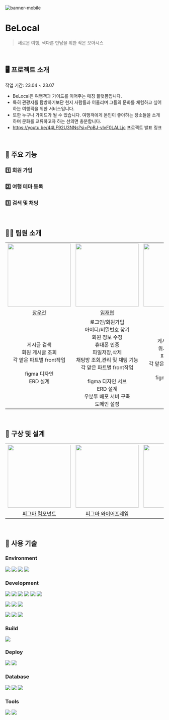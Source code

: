 ![banner-mobile](https://user-images.githubusercontent.com/126253517/259001162-11075420-9e28-45be-94fd-0c29b491299c.png)
# BeLocal
> 새로운 여행, 색다른 만남을 위한 작은 오아시스  
<br>

## 🖥️ 프로젝트 소개 
작업 기간: 23.04 ~ 23.07
- BeLocal은 여행객과 가이드를 이어주는 매칭 플랫폼입니다.
- 특히 관광지를 탐방하기보단 현지 사람들과 어울리며 그들의 문화를 체험하고 싶어하는 여행객을 위한 서비스입니다.
- 또한 누구나 가이드가 될 수 있습니다. 여행객에게 본인이 좋아하는 장소들을 소개하며 문화를 교류하고자 하는 선의면 충분합니다.
- https://youtu.be/44LF92U3NNs?si=PpBJ-vlvF0LALLjc 프로젝트 발표 링크
<br>

## 🌟 주요 기능
### 1️⃣ 회원 가입

### 2️⃣ 여행 테마 등록 

### 3️⃣ 검색 및 채팅



<br>

## 🧑‍💻 팀원 소개
<table align="center">
  <tr>
    <td align="center">
      <a href="https://github.com/woojeonjang">
        <img src="https://user-images.githubusercontent.com/126253517/258985533-43b66f55-1005-4f38-b95b-7f0f00e09c17.png" width="200">
      </a>
    </td>
        <td align="center">
      <a href="#">
        <img src="https://user-images.githubusercontent.com/126253517/260689694-f8f9b8dc-0ce6-4aec-b7ba-69a166b51a9d.png" width="200">
      </a>
    </td>
        <td align="center">
      <a href="#">
        <img src="https://user-images.githubusercontent.com/126253517/258991080-a05cf26e-b1b9-433b-9f1e-f722b2557666.png" width="200">
      </a>
    </td>
  </tr>
  
  <tr>
    <td align="center"><a href="https://github.com/woojeonjang">장우전</a></td>
    <td align="center"><a href="https://github.com/imjaehy0b">임재협</a></td>
    <td align="center"><a href="https://github.com/durdleRain">윤원빈</a></td>
  </tr>
  
  <tr>
    <td align="center">게시글 검색<br/>회원 게시글 조회<br/>각 맡은 파트별 front작업<br/><br/>figma 디자인<br/>ERD 설계<br/>
    <td align="center">로그인/회원가입<br/>아이디/비밀번호 찾기<br/>회원 정보 수정<br/>휴대폰 인증<br/>파일저장,삭제<br/>채팅방 조회,관리 및 채팅 기능<br/>각 맡은 파트별 front작업<br/><br/>figma 디자인 서브<br/>ERD 설계<br/>우분투 배포 서버 구축<br/>도메인 설정</td>
    <td align="center">게시글 등록/관리<br/>위시리스트 관리<br/>파일저장,삭제<br/>각 맡은 파트별 front작업<br/><br/>figma 디자인 서브<br/>ERD 설계<br/>
  </tr>
</table>


<br>

## 📝 구상 및 설계
<table align="center">
  <tr>
    <td align="center">
      <a href="#">
        <img src="https://user-images.githubusercontent.com/126253517/260712081-e9bd8c59-03aa-4103-a432-e4dffdbbbed1.png" width="200">
      </a>
    </td>
    <td align="center">
      <a href="#">
        <img src="https://user-images.githubusercontent.com/126253517/260713493-80d362cb-f454-4905-a4c8-c89bb020ec39.png" width="200">
      </a>
    </td>
    <td align="center">
      <a href="#">
        <img src="https://user-images.githubusercontent.com/126253517/260712940-358284c5-0941-4898-ba25-ebd426a51143.png" width="200">
      </a>
    </td>
  </tr>
  
  <tr>
    <td align="center"><a href="https://www.figma.com/file/2iJVyumsCqjmE53syNNwBf/Untitled?type=design&mode=design&t=yYKz5NwBUkXHwpEx-1">피그마 컴포넌트</a></td>
    <td align="center"><a href="https://www.figma.com/file/8QE5BXfXKXDuzc4PKxKmoK/Design?type=design&node-id=0-1&mode=design&t=DG9AdLocSjubg1bQ-0">피그마 와이어프레임</a></td>
     <td align="center"><a href="https://www.erdcloud.com/d/aKkTd4oG9A6L9qiSc">ERD</a></td>
  </tr>
</table>
<br>

## 📌 사용 기술
### Environment
<img src="https://img.shields.io/badge/Visual Studio Code-007ACC?style=for-the-badge&logo=visualstudiocode&logoColor=white"> <img src="https://img.shields.io/badge/IntelliJ IDEA-000000?style=for-the-badge&logo=intellijidea&logoColor=white"> <img src="https://img.shields.io/badge/git-F05032?style=for-the-badge&logo=git&logoColor=white"> <img src="https://img.shields.io/badge/github-181717?style=for-the-badge&logo=github&logoColor=white"> 

### Development
<img src="https://img.shields.io/badge/Spring Boot3-6DB33F?style=for-the-badge&logo=springboot&logoColor=white"> <img src="https://img.shields.io/badge/Spring Security-6DB33F?style=for-the-badge&logo=springsecurity&logoColor=white"> <img src="https://img.shields.io/badge/Java-007396?style=for-the-badge&logo=OpenJDK&logoColor=white"/> <img src="https://img.shields.io/badge/Thymleaf-005F0F?style=for-the-badge&logo=thymeleaf&logoColor=white"> <img src="https://img.shields.io/badge/MyBatis-000000?style=for-the-badge"> <img src="https://img.shields.io/badge/lombok-C70D2C?style=for-the-badge">

<img src="https://img.shields.io/badge/HTML5-E34F26?style=for-the-badge&logo=html5&logoColor=white"> <img src="https://img.shields.io/badge/CSS3-1572B6?style=for-the-badge&logo=css3&logoColor=white"> <img src="https://img.shields.io/badge/JavaScript-F7DF1E?style=for-the-badge&logo=javascript&logoColor=white"> 

<img src="https://img.shields.io/badge/Apache Tomcat-F8DC75?style=for-the-badge&logo=apachetomcat&logoColor=black"> <img src="https://img.shields.io/badge/Web Socket-010101?style=for-the-badge&logo=socketdotio&logoColor=white"> <img src="https://img.shields.io/badge/stomp-010101?style=for-the-badge&logo=stomp&logoColor=white"> 

### Build
<img src="https://img.shields.io/badge/Maven-C71A36?style=for-the-badge&logo=apachemaven&logoColor=white">

### Deploy
<img src="https://img.shields.io/badge/AWS-232F3E?style=for-the-badge&logo=amazonaws&logoColor=white"> <img src="https://img.shields.io/badge/Ubuntu20.04-E95420?style=for-the-badge&logo=ubuntu&logoColor=white">

### Database
<img src="https://img.shields.io/badge/Maria DB-003545?style=for-the-badge&logo=mariadb&logoColor=white"> <img src="https://img.shields.io/badge/MySQL-4479A1?style=for-the-badge&logo=mysql&logoColor=white"> <img src="https://img.shields.io/badge/redis-DC382D?style=for-the-badge&logo=redis&logoColor=white">

### Tools
<img src="https://img.shields.io/badge/Figma-F24E1E?style=for-the-badge&logo=figma&logoColor=white"> <img src="https://img.shields.io/badge/Notion-000000?style=for-the-badge&logo=notion&logoColor=white">

